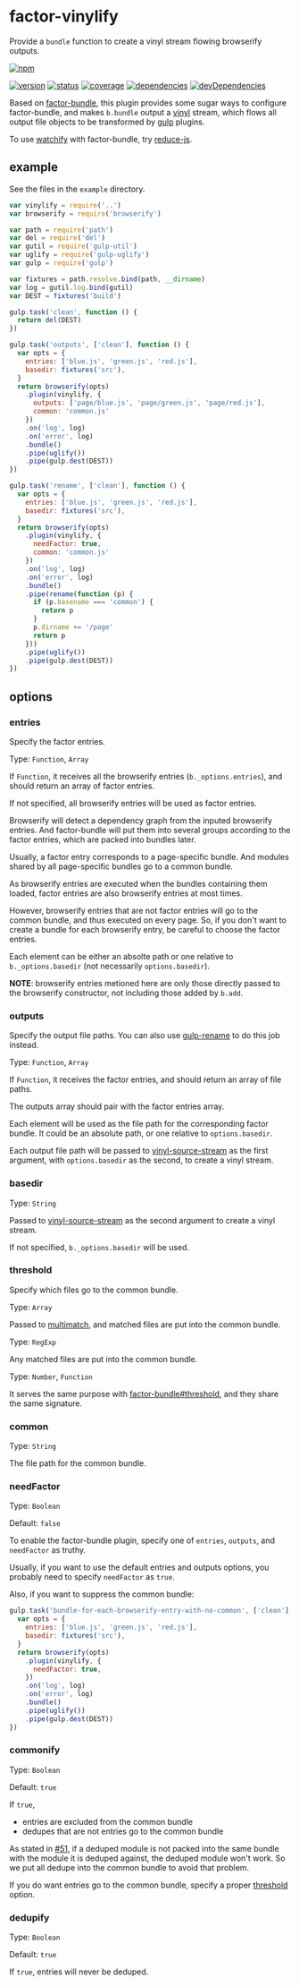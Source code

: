 # factor-vinylify
Provide a `bundle` function to create a vinyl stream flowing browserify outputs.

[![npm](https://nodei.co/npm/factor-vinylify.png?downloads=true)](https://www.npmjs.org/package/factor-vinylify)

[![version](https://img.shields.io/npm/v/factor-vinylify.svg)](https://www.npmjs.org/package/factor-vinylify)
[![status](https://travis-ci.org/zoubin/factor-vinylify.svg?branch=master)](https://travis-ci.org/zoubin/factor-vinylify)
[![coverage](https://img.shields.io/coveralls/zoubin/factor-vinylify.svg)](https://coveralls.io/github/zoubin/factor-vinylify)
[![dependencies](https://david-dm.org/zoubin/factor-vinylify.svg)](https://david-dm.org/zoubin/factor-vinylify)
[![devDependencies](https://david-dm.org/zoubin/factor-vinylify/dev-status.svg)](https://david-dm.org/zoubin/factor-vinylify#info=devDependencies)


Based on [factor-bundle](https://www.npmjs.com/package/factor-bundle),
this plugin provides some sugar ways to configure factor-bundle,
and makes `b.bundle` output a [vinyl](https://www.npmjs.com/package/vinyl) stream,
which flows all output file objects
to be transformed by [gulp](https://www.npmjs.com/package/gulp) plugins.

To use [watchify](https://www.npmjs.com/package/watchify) with factor-bundle, try [reduce-js](https://github.com/zoubin/reduce-js).

## example

See the files in the `example` directory.

```javascript
var vinylify = require('..')
var browserify = require('browserify')

var path = require('path')
var del = require('del')
var gutil = require('gulp-util')
var uglify = require('gulp-uglify')
var gulp = require('gulp')

var fixtures = path.resolve.bind(path, __dirname)
var log = gutil.log.bind(gutil)
var DEST = fixtures('build')

gulp.task('clean', function () {
  return del(DEST)
})

gulp.task('outputs', ['clean'], function () {
  var opts = {
    entries: ['blue.js', 'green.js', 'red.js'],
    basedir: fixtures('src'),
  }
  return browserify(opts)
    .plugin(vinylify, {
      outputs: ['page/blue.js', 'page/green.js', 'page/red.js'],
      common: 'common.js'
    })
    .on('log', log)
    .on('error', log)
    .bundle()
    .pipe(uglify())
    .pipe(gulp.dest(DEST))
})

gulp.task('rename', ['clean'], function () {
  var opts = {
    entries: ['blue.js', 'green.js', 'red.js'],
    basedir: fixtures('src'),
  }
  return browserify(opts)
    .plugin(vinylify, {
      needFactor: true,
      common: 'common.js'
    })
    .on('log', log)
    .on('error', log)
    .bundle()
    .pipe(rename(function (p) {
      if (p.basename === 'common') {
        return p
      }
      p.dirname += '/page'
      return p
    }))
    .pipe(uglify())
    .pipe(gulp.dest(DEST))
})

```

## options

### entries
Specify the factor entries.

Type: `Function`, `Array`

If `Function`, it receives all the browserify entries (`b._options.entries`),
and should return an array of factor entries.

If not specified, all browserify entries will be used as factor entries.

Browserify will detect a dependency graph from the inputed browserify entries.
And factor-bundle will put them into several groups according to the factor entries,
which are packed into bundles later.

Usually, a factor entry corresponds to a page-specific bundle.
And modules shared by all page-specific bundles go to a common bundle.

As browserify entries are executed when the bundles containing them loaded,
factor entries are also browserify entries at most times.

However, browserify entries that are not factor entries will go to the common bundle,
and thus executed on every page.
So, if you don't want to create a bundle for each browserify entry,
be careful to choose the factor entries.

Each element can be either an absolte path or one relative to `b._options.basedir` (not necessarily `options.basedir`).

**NOTE**: browserify entries metioned here are only those directly passed to the browserify constructor,
not including those added by `b.add`.


### outputs
Specify the output file paths.
You can also use [gulp-rename](https://github.com/hparra/gulp-rename) to do this job instead.

Type: `Function`, `Array`

If `Function`, it receives the factor entries,
and should return an array of file paths.

The outputs array should pair with the factor entries array.

Each element will be used as the file path for the corresponding factor bundle.
It could be an absolute path,
or one relative to `options.basedir`.

Each output file path will be passed to [vinyl-source-stream](https://www.npmjs.com/package/vinyl-source-stream) as the first argument,
with `options.basedir` as the second,
to create a vinyl stream.


### basedir

Type: `String`

Passed to [vinyl-source-stream](https://www.npmjs.com/package/vinyl-source-stream) as the second argument to create a vinyl stream.

If not specified, `b._options.basedir` will be used.

### threshold
Specify which files go to the common bundle.

Type: `Array`

Passed to [multimatch](https://github.com/sindresorhus/multimatch),
and matched files are put into the common bundle.

Type: `RegExp`

Any matched files are put into the common bundle.

Type: `Number`, `Function`

It serves the same purpose with [factor-bundle#threshold](https://github.com/substack/factor-bundle/#var-fr--factorfiles-opts),
and they share the same signature.

### common

Type: `String`

The file path for the common bundle.

### needFactor

Type: `Boolean`

Default: `false`

To enable the factor-bundle plugin,
specify one of `entries`, `outputs`, and `needFactor`
as truthy.

Usually,
if you want to use the default entries and outputs options,
you probably need to specify `needFactor` as `true`.

Also, if you want to suppress the common bundle:

```javascript
gulp.task('bundle-for-each-browserify-entry-with-no-common', ['clean'], function () {
  var opts = {
    entries: ['blue.js', 'green.js', 'red.js'],
    basedir: fixtures('src'),
  }
  return browserify(opts)
    .plugin(vinylify, {
      needFactor: true,
    })
    .on('log', log)
    .on('error', log)
    .bundle()
    .pipe(uglify())
    .pipe(gulp.dest(DEST))
})

```

### commonify

Type: `Boolean`

Default: `true`

If `true`,

* entries are excluded from the common bundle
* dedupes that are not entries go to the common bundle

As stated in [#51](https://github.com/substack/factor-bundle/issues/51),
if a deduped module is not packed into the same bundle with the module it is deduped against,
the deduped module won't work.
So we put all dedupe into the common bundle to avoid that problem.

If you do want entries go to the common bundle,
specify a proper [threshold](#threshold) option.

### dedupify

Type: `Boolean`

Default: `true`

If `true`, entries will never be deduped.

